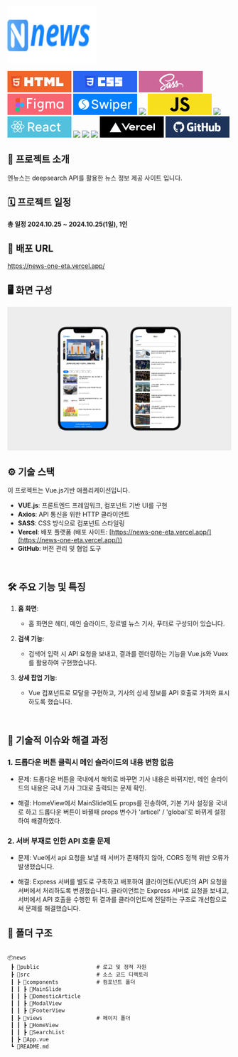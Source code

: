 <div align="left">
<!-- logo -->
<p><img src="https://github.com/qodql/news/blob/main/public/img/news_logo.svg" width="200" height="130"/></p>
<img src="https://github.com/qodql/news/blob/main/public/img/readme/icon-project-html.svg"/>
<img src="https://github.com/qodql/news/blob/main/public/img/readme/icon-project-css.svg"/>
<img src="https://github.com/qodql/news/blob/main/public/img/readme/icon-project-sass.svg"/>
<img src="https://github.com/qodql/news/blob/main/public/img/readme/icon-project-figma.svg"/>
<img src="https://github.com/qodql/news/blob/main/public/img/readme/icon-project-swiper.svg"/>
<img src="https://github.com/qodql/news/blob/main/public/img/readme/icon-project-mui2.svg"/>
<img src="https://github.com/qodql/news/blob/main/public/img/readme/icon-project-js.svg"/>
<img src="https://github.com/qodql/news/blob/main/public/img/readme/icon-project-next.svg"/>
<img src="https://github.com/qodql/news/blob/main/public/img/readme/icon-project-react.svg"/>
<img src="https://github.com/qodql/news/blob/main/public/img/readme/icon-project-firebase.svg"/>
<img src="https://github.com/qodql/news/blob/main/public/img/readme/icon-project-firestore.svg"/>
<img src="https://github.com/qodql/news/blob/main/public/img/readme/icon-project-zustand.svg"/>
<img src="https://github.com/qodql/news/blob/main/public/img/readme/icon-project-vercel.svg"/>
<img src="https://github.com/qodql/news/blob/main/public/img/readme/icon-project-git.svg"/>
</div> 

## 📝 프로젝트 소개
엔뉴스는 deepsearch API를 활용한 뉴스 정보 제공 사이트 입니다.
<br />

## 🗓 프로젝트 일정
**총 일정 2024.10.25 ~ 2024.10.25(1일), 1인**

## 🔗 배포 URL
<a href="https://news-one-eta.vercel.app/" target="_blank">https://news-one-eta.vercel.app/</a>
<br />

## 🖥 화면 구성
<img src="https://github.com/qodql/news/blob/main/public/img/readme/img-project04.jpg">

## ⚙ 기술 스택
이 프로젝트는 Vue.js기반 애플리케이션입니다.

- **VUE.js**: 프론트엔드 프레임워크, 컴포넌트 기반 UI를 구현
- **Axios**: API 통신을 위한 HTTP 클라이언트
- **SASS**: CSS 방식으로 컴포넌트 스타일링
- **Vercel**: 배포 플랫폼 (배포 사이트: [https://news-one-eta.vercel.app/](https://news-one-eta.vercel.app/))
- **GitHub**: 버전 관리 및 협업 도구
<br />

## 🛠 주요 기능 및 특징

1. **홈 화면**:
   - 홈 화면은 헤더, 메인 슬라이드, 장르별 뉴스 기사, 푸터로 구성되어 있습니다.

2. **검색 기능**:
   - 검색어 입력 시 API 요청을 보내고, 결과를 렌더링하는 기능을 Vue.js와 Vuex를 활용하여 구현했습니다.

3. **상세 팝업 기능**:
   - Vue 컴포넌트로 모달을 구현하고, 기사의 상세 정보를 API 호출로 가져와 표시하도록 했습니다.
<br />

## 🤔 기술적 이슈와 해결 과정

### 1. **드롭다운 버튼 클릭시 메인 슬라이드의 내용 변함 없음**

 - 문제: 드롭다운 버튼을 국내에서 해외로 바꾸면 기사 내용은 바뀌지만, 메인 슬라이드의 내용은 국내 기사 그대로 출력되는 문제 확인.

 -  해결: HomeView에서 MainSlide에도 props를 전송하여, 기본 기사 설정을 국내로 하고 드롭다운 버튼이 바뀔때 props 변수가 'articel' / 'global'로 바뀌게 설정하여 해결하였다.

### 2. **서버 부재로 인한 API 호출 문제**

 - 문제: Vue에서 api 요청을 보낼 때 서버가 존재하지 않아, CORS 정책 위반 오류가 발생했습니다.

 - 해결: Express 서버를 별도로 구축하고 배포하여 클라이언트(VUE)의 API 요청을 서버에서 처리하도록 변경했습니다. 클라이언트는 Express 서버로 요청을 보내고, 서버에서 API 호출을 수행한 뒤 결과를 클라이언트에 전달하는 구조로 개선함으로써 문제를 해결했습니다.


##  :file_folder: 폴더 구조
<pre class="notranslate">
<code>
📦news
 ┣ 📂public                  # 로고 및 정적 자원
 ┣ 📂src                     # 소스 코드 디렉토리
 ┃ ┣ 📂components            # 컴포넌트 폴더
 ┃ ┃ ┣ 📜MainSlide
 ┃ ┃ ┣ 📜DomesticArticle
 ┃ ┃ ┣ 📜ModalView
 ┃ ┃ ┣ 📜FooterView
 ┃ ┣ 📂views                 # 페이지 폴더
 ┃ ┃ ┣ 📜HomeView
 ┃ ┃ ┣ 📜SearchList
 ┃ ┣ 📜App.vue
 ┗ 📜README.md
 </code>
 </pre>




